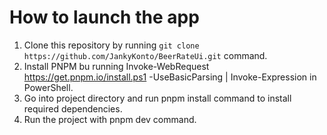 # How to launch the app

1. Clone this repository by running `git clone https://github.com/JankyKonto/BeerRateUi.git` command.
1. Install PNPM bu running Invoke-WebRequest https://get.pnpm.io/install.ps1 -UseBasicParsing | Invoke-Expression in PowerShell.
1. Go into project directory and run pnpm install command to install required dependencies.
1. Run the project with pnpm dev command.

